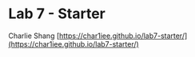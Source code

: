 # Lab 7 - Starter
Charlie Shang
[https://char1iee.github.io/lab7-starter/](https://char1iee.github.io/lab7-starter/)